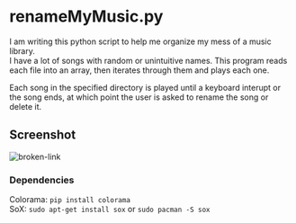 # renameMyMusic.py

I am writing this python script to help me organize my mess of a music library.  
I have a lot of songs with random or unintuitive names. This program reads each file into an array, then iterates through them and plays each one.  

Each song in the specified directory is played until a keyboard interupt or the song ends, at which point the user is asked to rename the song or delete it.

## Screenshot

![broken-link](https://github.com/mitchfen/renameMyMusic/blob/master/screenshots/screen1.png)

### Dependencies

Colorama: `pip install colorama`  
SoX: `sudo apt-get install sox` or `sudo pacman -S sox`
